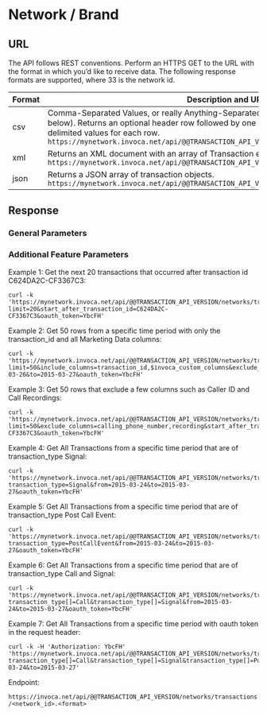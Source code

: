 Network / Brand
===============

URL
---

The API follows REST conventions. Perform an HTTPS GET to the URL with
the format in which you’d like to receive data. The following response
formats are supported, where 33 is the network id.

<table>
<colgroup>
<col style="width: 16%" />
<col style="width: 83%" />
</colgroup>
<thead>
<tr class="header">
<th>Format</th>
<th>Description and URL</th>
</tr>
</thead>
<tbody>
<tr class="odd">
<td>csv</td>
<td>Comma-Separated Values, or really Anything-Separated Values (see column_separator= below). Returns an optional header row followed by one row for each transaction, with delimited values for each row. <code>https://mynetwork.invoca.net/api/@@TRANSACTION_API_VERSION/networks/transactions/33.csv</code></td>
</tr>
<tr class="even">
<td>xml</td>
<td>Returns an XML document with an array of Transaction elements. <code>https://mynetwork.invoca.net/api/@@TRANSACTION_API_VERSION/networks/transactions/33.xml</code></td>
</tr>
<tr class="odd">
<td>json</td>
<td>Returns a JSON array of transaction objects. <code>https://mynetwork.invoca.net/api/@@TRANSACTION_API_VERSION/networks/transactions/33.json</code></td>
</tr>
</tbody>
</table>

Response
--------

### General Parameters

### Additional Feature Parameters

Example 1: Get the next 20 transactions that occurred after transaction
id C624DA2C-CF3367C3:

    curl -k 'https://mynetwork.invoca.net/api/@@TRANSACTION_API_VERSION/networks/transactions/33.csv?limit=20&start_after_transaction_id=C624DA2C-CF3367C3&oauth_token=YbcFH'

Example 2: Get 50 rows from a specific time period with only the
transaction\_id and all Marketing Data columns:

    curl -k 'https://mynetwork.invoca.net/api/@@TRANSACTION_API_VERSION/networks/transactions/33.csv?limit=50&include_columns=transaction_id,$invoca_custom_columns&exclude_columns=$invoca_default_columns&from=2015-03-26&to=2015-03-27&oauth_token=YbcFH'

Example 3: Get 50 rows that exclude a few columns such as Caller ID and
Call Recordings:

    curl -k 'https://mynetwork.invoca.net/api/@@TRANSACTION_API_VERSION/networks/transactions/33.csv?limit=50&exclude_columns=calling_phone_number,recording&start_after_transaction_id=C624DA2C-CF3367C3&oauth_token=YbcFH'

Example 4: Get All Transactions from a specific time period that are of
transaction\_type Signal:

    curl -k 'https://mynetwork.invoca.net/api/@@TRANSACTION_API_VERSION/networks/transactions/33.csv?transaction_type=Signal&from=2015-03-24&to=2015-03-27&oauth_token=YbcFH'

Example 5: Get All Transactions from a specific time period that are of
transaction\_type Post Call Event:

    curl -k 'https://mynetwork.invoca.net/api/@@TRANSACTION_API_VERSION/networks/transactions/33.csv?transaction_type=PostCallEvent&from=2015-03-24&to=2015-03-27&oauth_token=YbcFH'

Example 6: Get All Transactions from a specific time period that are of
transaction\_type Call and Signal:

    curl -k 'https://mynetwork.invoca.net/api/@@TRANSACTION_API_VERSION/networks/transactions/33.csv?transaction_type[]=Call&transaction_type[]=Signal&from=2015-03-24&to=2015-03-27&oauth_token=YbcFH'

Example 7: Get All Transactions from a specific time period with oauth
token in the request header:

    curl -k -H 'Authorization: YbcFH' 'https://mynetwork.invoca.net/api/@@TRANSACTION_API_VERSION/networks/transactions/33.csv?transaction_type[]=Call&transaction_type[]=Signal&transaction_type[]=PostCallEvent&from=2015-03-24&to=2015-03-27'

Endpoint:

`https://invoca.net/api/@@TRANSACTION_API_VERSION/networks/transactions/<network_id>.<format>`
